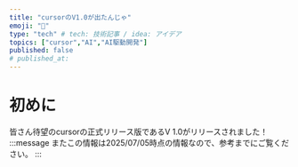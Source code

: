 ```yaml
---
title: "cursorのV1.0が出たんじゃ"
emoji: "📖"
type: "tech" # tech: 技術記事 / idea: アイデア
topics: ["cursor","AI","AI駆動開発"]
published: false
# published_at: 
---
```


# 初めに
皆さん待望のcursorの正式リリース版であるV 1.0がリリースされました！
:::message
またこの情報は2025/07/05時点の情報なので、参考までにご覧ください。
:::
